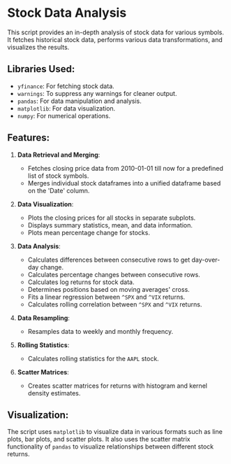 # Stock Data Analysis

This script provides an in-depth analysis of stock data for various symbols. It fetches historical stock data, performs various data transformations, and visualizes the results.

## Libraries Used:
- `yfinance`: For fetching stock data.
- `warnings`: To suppress any warnings for cleaner output.
- `pandas`: For data manipulation and analysis.
- `matplotlib`: For data visualization.
- `numpy`: For numerical operations.

## Features:

1. **Data Retrieval and Merging**: 
   - Fetches closing price data from 2010-01-01 till now for a predefined list of stock symbols.
   - Merges individual stock dataframes into a unified dataframe based on the 'Date' column.
   
2. **Data Visualization**:
   - Plots the closing prices for all stocks in separate subplots.
   - Displays summary statistics, mean, and data information.
   - Plots mean percentage change for stocks.
   
3. **Data Analysis**:
   - Calculates differences between consecutive rows to get day-over-day change.
   - Calculates percentage changes between consecutive rows.
   - Calculates log returns for stock data.
   - Determines positions based on moving averages' cross.
   - Fits a linear regression between `^SPX` and `^VIX` returns.
   - Calculates rolling correlation between `^SPX` and `^VIX` returns.

4. **Data Resampling**:
   - Resamples data to weekly and monthly frequency.
   
5. **Rolling Statistics**:
   - Calculates rolling statistics for the `AAPL` stock.
   
6. **Scatter Matrices**:
   - Creates scatter matrices for returns with histogram and kernel density estimates.

## Visualization:

The script uses `matplotlib` to visualize data in various formats such as line plots, bar plots, and scatter plots. It also uses the scatter matrix functionality of `pandas` to visualize relationships between different stock returns.
